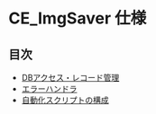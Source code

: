 # CE_ImgSaver 仕様

## 目次

 * [DBアクセス・レコード管理](dbaccess.md)
 * [エラーハンドラ](errhandle.md)
 * [自動化スクリプトの構成](automation.md)